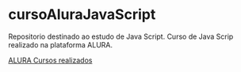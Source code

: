 # cursoAluraJavaScript
Repositorio destinado ao estudo de Java Script.
Curso de Java Scrip realizado na plataforma ALURA.

<a href="https://cursos.alura.com.br/user/thales-piedade"> ALURA Cursos realizados</a>
